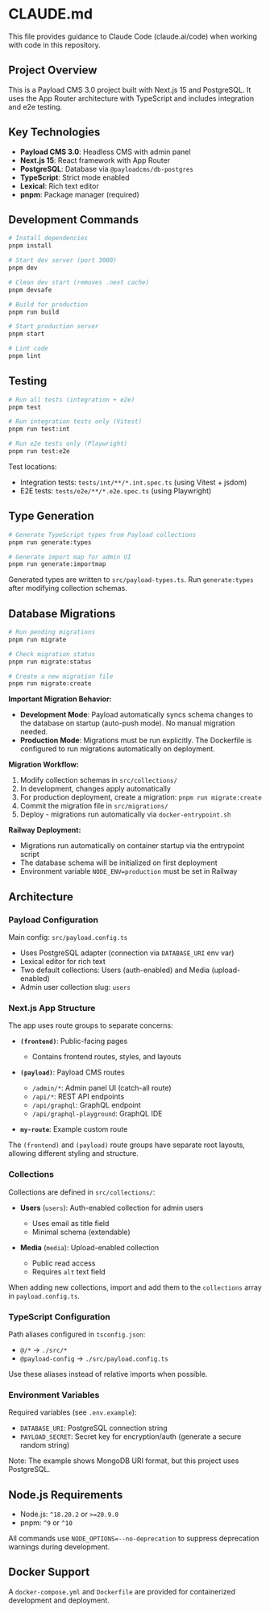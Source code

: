 # CLAUDE.md

This file provides guidance to Claude Code (claude.ai/code) when working with code in this repository.

## Project Overview

This is a Payload CMS 3.0 project built with Next.js 15 and PostgreSQL. It uses the App Router architecture with TypeScript and includes integration and e2e testing.

## Key Technologies

- **Payload CMS 3.0**: Headless CMS with admin panel
- **Next.js 15**: React framework with App Router
- **PostgreSQL**: Database via `@payloadcms/db-postgres`
- **TypeScript**: Strict mode enabled
- **Lexical**: Rich text editor
- **pnpm**: Package manager (required)

## Development Commands

```bash
# Install dependencies
pnpm install

# Start dev server (port 3000)
pnpm dev

# Clean dev start (removes .next cache)
pnpm devsafe

# Build for production
pnpm run build

# Start production server
pnpm start

# Lint code
pnpm lint
```

## Testing

```bash
# Run all tests (integration + e2e)
pnpm test

# Run integration tests only (Vitest)
pnpm run test:int

# Run e2e tests only (Playwright)
pnpm run test:e2e
```

Test locations:
- Integration tests: `tests/int/**/*.int.spec.ts` (using Vitest + jsdom)
- E2E tests: `tests/e2e/**/*.e2e.spec.ts` (using Playwright)

## Type Generation

```bash
# Generate TypeScript types from Payload collections
pnpm run generate:types

# Generate import map for admin UI
pnpm run generate:importmap
```

Generated types are written to `src/payload-types.ts`. Run `generate:types` after modifying collection schemas.

## Database Migrations

```bash
# Run pending migrations
pnpm run migrate

# Check migration status
pnpm run migrate:status

# Create a new migration file
pnpm run migrate:create
```

**Important Migration Behavior:**

- **Development Mode**: Payload automatically syncs schema changes to the database on startup (auto-push mode). No manual migration needed.
- **Production Mode**: Migrations must be run explicitly. The Dockerfile is configured to run migrations automatically on deployment.

**Migration Workflow:**

1. Modify collection schemas in `src/collections/`
2. In development, changes apply automatically
3. For production deployment, create a migration: `pnpm run migrate:create`
4. Commit the migration file in `src/migrations/`
5. Deploy - migrations run automatically via `docker-entrypoint.sh`

**Railway Deployment:**

- Migrations run automatically on container startup via the entrypoint script
- The database schema will be initialized on first deployment
- Environment variable `NODE_ENV=production` must be set in Railway

## Architecture

### Payload Configuration

Main config: `src/payload.config.ts`

- Uses PostgreSQL adapter (connection via `DATABASE_URI` env var)
- Lexical editor for rich text
- Two default collections: Users (auth-enabled) and Media (upload-enabled)
- Admin user collection slug: `users`

### Next.js App Structure

The app uses route groups to separate concerns:

- **`(frontend)`**: Public-facing pages
  - Contains frontend routes, styles, and layouts

- **`(payload)`**: Payload CMS routes
  - `/admin/*`: Admin panel UI (catch-all route)
  - `/api/*`: REST API endpoints
  - `/api/graphql`: GraphQL endpoint
  - `/api/graphql-playground`: GraphQL IDE

- **`my-route`**: Example custom route

The `(frontend)` and `(payload)` route groups have separate root layouts, allowing different styling and structure.

### Collections

Collections are defined in `src/collections/`:

- **Users** (`users`): Auth-enabled collection for admin users
  - Uses email as title field
  - Minimal schema (extendable)

- **Media** (`media`): Upload-enabled collection
  - Public read access
  - Requires `alt` text field

When adding new collections, import and add them to the `collections` array in `payload.config.ts`.

### TypeScript Configuration

Path aliases configured in `tsconfig.json`:
- `@/*` → `./src/*`
- `@payload-config` → `./src/payload.config.ts`

Use these aliases instead of relative imports when possible.

### Environment Variables

Required variables (see `.env.example`):
- `DATABASE_URI`: PostgreSQL connection string
- `PAYLOAD_SECRET`: Secret key for encryption/auth (generate a secure random string)

Note: The example shows MongoDB URI format, but this project uses PostgreSQL.

## Node.js Requirements

- Node.js: `^18.20.2` or `>=20.9.0`
- pnpm: `^9` or `^10`

All commands use `NODE_OPTIONS=--no-deprecation` to suppress deprecation warnings during development.

## Docker Support

A `docker-compose.yml` and `Dockerfile` are provided for containerized development and deployment.

